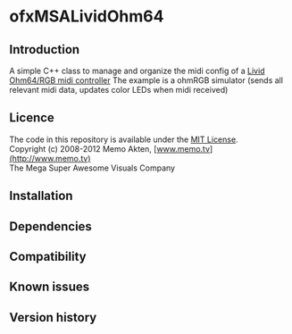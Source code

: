 ofxMSALividOhm64
=====================================

Introduction
------------
A simple C++ class to manage and organize the midi config of a [Livid Ohm64/RGB midi controller](http://lividinstruments.com/hardware_ohmrgb.php)
The example is a ohmRGB simulator (sends all relevant midi data, updates color LEDs when midi received)

Licence
-------
The code in this repository is available under the [MIT License](https://secure.wikimedia.org/wikipedia/en/wiki/Mit_license).  
Copyright (c) 2008-2012 Memo Akten, [www.memo.tv](http://www.memo.tv)  
The Mega Super Awesome Visuals Company


Installation
------------

Dependencies
------------

Compatibility
------------

Known issues
------------

Version history
------------
